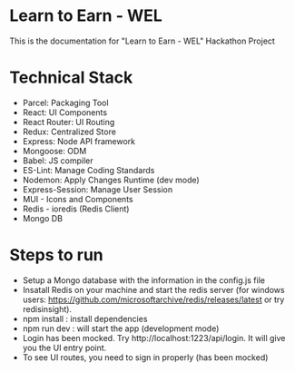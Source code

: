 # Learn to Earn - WEL
This is the documentation for "Learn to Earn - WEL" Hackathon Project 

# Technical Stack 
- Parcel: Packaging Tool
- React: UI Components
- React Router: UI Routing
- Redux: Centralized Store
- Express: Node API framework
- Mongoose: ODM
- Babel: JS compiler
- ES-Lint: Manage Coding Standards
- Nodemon: Apply Changes Runtime (dev mode)
- Express-Session: Manage User Session
- MUI - Icons and Components
- Redis - ioredis (Redis Client)
- Mongo DB

# Steps to run
- Setup a Mongo database with the information in the config.js file
- Insatall Redis on your machine and start the redis server (for windows users: https://github.com/microsoftarchive/redis/releases/latest or try redisinsight). 
- npm install : install dependencies
- npm run dev : will start the app (development mode)
- Login has been mocked. Try http://localhost:1223/api/login. It will give you the UI entry point.
- To see UI routes, you need to sign in properly (has been mocked)

